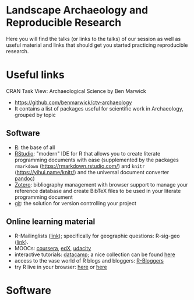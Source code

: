 # Landscape Archaeology and Reproducible Research

Here you will find the talks (or links to the talks) of our session as well as useful material and links that should get you started practicing reproducible research.

# Useful links

CRAN Task View: Archaeological Science by Ben Marwick
- https://github.com/benmarwick/ctv-archaeology 
- It contains a list of packages useful for scientific work in Archaeology, grouped by topic

## Software

- [R](https://www.r-project.org/): the base of all
- [RStudio](https://www.rstudio.com/): "modern" IDE for R that allows you to create literate programming documents with ease (supplemented by the packages `rmarkdown` (https://rmarkdown.rstudio.com/) and `knitr` (https://yihui.name/knitr/) and the universal document converter [pandoc](https://pandoc.org/))
- [Zotero](https://www.zotero.org/): bibliography management with browser support to manage your reference database and create BibTeX files to be used in your literate programming document
- [git](https://git-scm.com/): the solution for version controlling your project

## Online learning material

- R-Mailinglists ([link](https://www.r-project.org/mail.html)); specifically for geographic questions: R-sig-geo ([link](https://stat.ethz.ch/mailman/listinfo/R-SIG-Geo)).
- MOOCs: [coursera](https://www.coursera.org/learn/r-programming), [edX](https://www.edx.org/learn/r-programming), [udacity](https://eu.udacity.com/course/data-analysis-with-r--ud651)
- interactive tutorials: [datacamp](https://www.datacamp.com/courses/free-introduction-to-r); a nice collection can be found [here](https://www.rstudio.com/online-learning/)
- access to the vase world of R blogs and bloggers: [R-Bloggers](https://www.r-bloggers.com/)
- try R live in your browser: [here](http://rextester.com/l/r_online_compiler) or [here](https://wandbox.org/)

# Software




